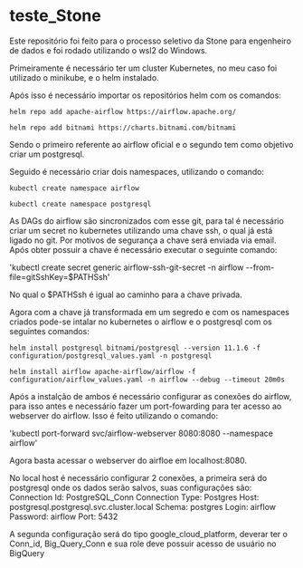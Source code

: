 # teste_Stone

Este repositório foi feito para o processo seletivo da Stone para engenheiro de dados e foi rodado utilizando o wsl2 do Windows.

Primeiramente é necessário ter um cluster Kubernetes, no meu caso foi utilizado o minikube, e o helm instalado.

Após isso é necessário importar os repositórios helm com os comandos:
   
  ```
  helm repo add apache-airflow https://airflow.apache.org/
  
  helm repo add bitnami https://charts.bitnami.com/bitnami
  ```

 Sendo o primeiro referente ao airflow oficial e o segundo tem como objetivo criar um postgresql.
 
 Seguido é necessário criar dois namespaces, utilizando o comando:
 
  ```
  kubectl create namespace airflow
  
  kubectl create namespace postgresql
   ```

As DAGs do airflow são sincronizados com esse git, para tal é necessário criar um secret no kubernetes utilizando uma chave ssh, o qual já está ligado no git. Por motivos de segurança a chave será enviada via email. Após obter possuir a chave é necessário executar o seguinte comando:

  'kubectl create secret generic airflow-ssh-git-secret -n airflow --from-file=gitSshKey=$PATHSsh'
  
No qual o $PATHSsh é igual ao caminho para a chave privada.

Agora com a chave já transformada em um segredo e com os namespaces criados pode-se intalar no kubernetes o airflow e o postgresql com os seguintes comandos:

  ```
  helm install postgresql bitnami/postgresql --version 11.1.6 -f configuration/postgresql_values.yaml -n postgresql

  helm install airflow apache-airflow/airflow -f configuration/airflow_values.yaml -n airflow --debug --timeout 20m0s
  ```
Após a instalção de ambos é necessário configurar as conexões do airflow, para isso antes e necessário fazer um port-fowarding para ter acesso ao webserver do airflow. Isso é feito utilizando o comando:

  'kubectl port-forward svc/airflow-webserver 8080:8080 --namespace airflow'

Agora basta acessar o webserver do airfloe em localhost:8080.

No local host é necessário configurar 2 conexões, a primeira será do postgresql onde os dados serão salvos, suas configurações são:
  Connection Id: PostgreSQL_Conn
  Connection Type: Postgres
  Host: postgresql.postgresql.svc.cluster.local
  Schema: postgres
  Login: airflow
  Password: airflow
  Port: 5432

A segunda configuração será do tipo google_cloud_platform, deverar ter o Conn_id, Big_Query_Conn e sua role deve possuir acesso de usuário no BigQuery

